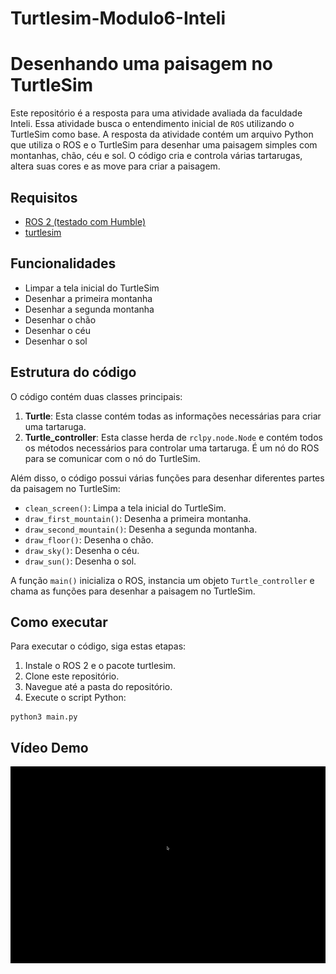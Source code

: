 # Turtlesim-Modulo6-Inteli
# Desenhando uma paisagem no TurtleSim

Este repositório é a resposta para uma atividade avaliada da faculdade Inteli. Essa atividade busca o entendimento inicial de `ROS` utilizando o TurtleSim como base. A resposta da atividade contém um arquivo Python que utiliza o ROS e o TurtleSim para desenhar uma paisagem simples com montanhas, chão, céu e sol. O código cria e controla várias tartarugas, altera suas cores e as move para criar a paisagem. 

## Requisitos

- [ROS 2 (testado com Humble)](https://docs.ros.org/en/humble/Installation.html)
- [turtlesim](http://wiki.ros.org/turtlesim)

## Funcionalidades

- Limpar a tela inicial do TurtleSim
- Desenhar a primeira montanha
- Desenhar a segunda montanha
- Desenhar o chão
- Desenhar o céu
- Desenhar o sol

## Estrutura do código

O código contém duas classes principais:

1. **Turtle**: Esta classe contém todas as informações necessárias para criar uma tartaruga.
2. **Turtle_controller**: Esta classe herda de `rclpy.node.Node` e contém todos os métodos necessários para controlar uma tartaruga. É um nó do ROS para se comunicar com o nó do TurtleSim.

Além disso, o código possui várias funções para desenhar diferentes partes da paisagem no TurtleSim:

- `clean_screen()`: Limpa a tela inicial do TurtleSim.
- `draw_first_mountain()`: Desenha a primeira montanha.
- `draw_second_mountain()`: Desenha a segunda montanha.
- `draw_floor()`: Desenha o chão.
- `draw_sky()`: Desenha o céu.
- `draw_sun()`: Desenha o sol.

A função `main()` inicializa o ROS, instancia um objeto `Turtle_controller` e chama as funções para desenhar a paisagem no TurtleSim.

## Como executar

Para executar o código, siga estas etapas:

1. Instale o ROS 2 e o pacote turtlesim.
2. Clone este repositório.
3. Navegue até a pasta do repositório.
4. Execute o script Python:
```pyhton
python3 main.py
``` 
## Vídeo Demo
[![Watch the video](Tela.png)](funcionamento.mov)
